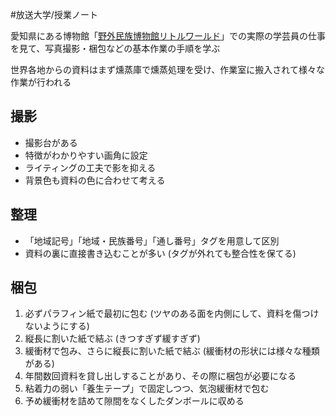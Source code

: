 #放送大学/授業ノート 

愛知県にある博物館「[野外民族博物館リトルワールド](https://www.littleworld.jp/)」での実際の学芸員の仕事を見て、写真撮影・梱包などの基本作業の手順を学ぶ

世界各地からの資料はまず燻蒸庫で燻蒸処理を受け、作業室に搬入されて様々な作業が行われる

## 撮影

- 撮影台がある
- 特徴がわかりやすい画角に設定
- ライティングの工夫で影を抑える
- 背景色も資料の色に合わせて考える

## 整理

- 「地域記号」「地域・民族番号」「通し番号」タグを用意して区別
- 資料の裏に直接書き込むことが多い (タグが外れても整合性を保てる)

## 梱包

1. 必ずパラフィン紙で最初に包む (ツヤのある面を内側にして、資料を傷つけないようにする)
2. 縦長に割いた紙で結ぶ (きつすぎず緩すぎず)
3. 緩衝材で包み、さらに縦長に割いた紙で結ぶ (緩衝材の形状には様々な種類がある)
4. 年間数回資料を貸し出しすることがあり、その際に梱包が必要になる
5. 粘着力の弱い「養生テープ」で固定しつつ、気泡緩衝材で包む
6. 予め緩衝材を詰めて隙間をなくしたダンボールに収める